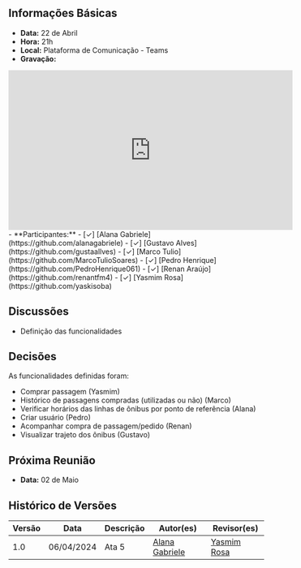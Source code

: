 ## Informações Básicas

- **Data:** 22 de Abril
- **Hora:** 21h
- **Local:** Plataforma de Comunicação - Teams
- **Gravação:** 
<iframe width="560" height="315" src="https://www.youtube.com/embed/hEwTt8rxyH4?si=xIeELAcOg_iKPqYR" title="YouTube video player" frameborder="0" allow="accelerometer; autoplay; clipboard-write; encrypted-media; gyroscope; picture-in-picture; web-share" referrerpolicy="strict-origin-when-cross-origin" allowfullscreen></iframe>
<!-- [link](https://unbbr.sharepoint.com/sites/IHC-Grupo888/Documentos%20Compartilhados/General/Recordings/Reuni%C3%A3o%20em%20_General_-20240422_211419-Grava%C3%A7%C3%A3o%20de%20Reuni%C3%A3o.mp4?web=1) -->
- **Participantes:**
  - [✓] [Alana Gabriele](https://github.com/alanagabriele)
  - [✓] [Gustavo Alves](https://github.com/gustaallves)
  - [✓] [Marco Tulio](https://github.com/MarcoTulioSoares)
  - [✓] [Pedro Henrique](https://github.com/PedroHenrique061)
  - [✓] [Renan Araújo](https://github.com/renantfm4)
  - [✓] [Yasmim Rosa](https://github.com/yaskisoba)

## Discussões

- ⁠Definição das funcionalidades

## Decisões

As funcionalidades definidas foram:⁠

- Comprar passagem (Yasmim)
- Histórico de passagens compradas (utilizadas ou não) (Marco)
- Verificar horários das linhas de ônibus por ponto de referência (Alana)
- Criar usuário (Pedro)
- Acompanhar compra de passagem/pedido (Renan)
- Visualizar trajeto dos ônibus (Gustavo)

## Próxima Reunião

- **Data:** 02 de Maio

## Histórico de Versões

| Versão |    Data    | Descrição | Autor(es)                                          | Revisor(es)                                 |
| ------ | :--------: | --------- | -------------------------------------------------- | ------------------------------------------- |
| 1.0    | 06/04/2024 | Ata 5     | [Alana Gabriele](https://github.com/alanagabriele) | [Yasmim Rosa](https://github.com/yaskisoba) |
